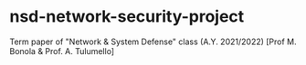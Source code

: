 # nsd-network-security-project
Term paper of "Network &amp; System Defense" class (A.Y. 2021/2022) [Prof M. Bonola &amp; Prof. A. Tulumello]
